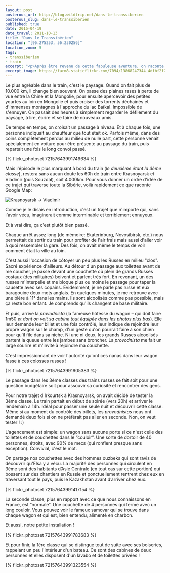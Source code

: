 ```yaml
---
layout: post
posterous_url: http://blog.wildtrip.net/dans-le-transsiberien
posterous_slug: dans-le-transsiberien
published: true
date: 2015-04-19
date_travel: 2011-10-13
title: "Dans le Transsibérien"
location: "[96.275253, 56.230256]"
location_zoom: 5
tags:
- transsiberien
- train
excerpt: "<p>Après être revenu de cette fabuleuse aventure, on raconte sans complexe que passer 60h d'affiler dans un train, ça passe plutôt vite. Même si les aprioris français pour les <i>longs</i> trajets en train sont plutôt “quoi, 6h pour aller à Bayonne, mais c'est ultra méga long !!”.</p><p>Enfin, c'est aussi l'occasion de vous montrer les différentes classes du Transsibérien: de la 1ère à la 3ème.</p>"
excerpt_image: https://farm8.staticflickr.com/7094/13868247344_4dfbf2f270_c.jpg
---
```


Le plus agréable dans le train, c'est le paysage. Quand on fait plus de 10.000 km, il change bien souvent. On passe des plaines rases à perte de vue entre la Chine et la Mongolie, pour ensuite apercevoir des petites yourtes au loin en Mongolie et puis croiser des torrents déchainés et d'immenses montagnes à l'approche du lac Baïkal. Impossible de s'ennuyer. On passait des heures à simplement regarder le défilement du paysage, à lire, écrire et se faire de nouveaux amis.

De temps en temps, on croisait un passage à niveau. Et à chaque fois, une personne indiquait au chauffeur que tout était ok. Parfois même, dans des coins complètement perdus au milieu de nulle part, cette personne venait spécialement en voiture pour être présente au passage du train, puis repartait une fois le long convoi passé.

{% flickr_photoset 72157643991749634 %}

Mais l'épisode le plus marquant à bord du train (_le deuxième étant la 3ème classe_), restera sans aucun doute les 60h de train entre Krasnoyarsk et Vladimir (puis Souzdal), soit 4.000km. Pour vous donner un ordre d'idée de ce trajet qui traverse toute la Sibérie, voilà rapidement ce que raconte Google Map:

![Krasnoyarsk → Vladimir](http://f.cl.ly/items/0g463r111N2b1c3e0x28/Image%202014-04-25%20at%2010.29.29%20PM.png)

Comme je le disais en introduction, c'est un trajet que n'importe qui, sans l'avoir vécu, imaginerait comme interminable et terriblement ennuyeux.

Et à vrai dire, ça c'est plutôt bien passé.

Chaque arrêt assez long (de mémoire: Ekaterinburg, Novosibirsk, etc.) nous permettait de sortir du train pour profiter de l'air frais mais aussi d'aller voir à quoi ressembler la gare. Des fois, on avait même le temps de voir comment était la ville au loin.

C'est aussi l'occasion de côtoyer un peu plus les Russes en milieu "clos". Sacré expérience d'ailleurs. Au détour d'un passage aux toilettes avant de me coucher, je passe devant une couchette où plein de grands Russes costaux (des militaires) boivent et parlent très fort. En revenant, un des russes m'interpelle et me bloque plus ou moins le passage pour taper la causette avec ses copains. Evidemment, je ne parle pas russe et eux baragouine deux mots anglais. En quelques minutes, je me retrouve avec une bière à 11° dans les mains. Ils sont alcoolisés comme pas possible, mais ça reste bon enfant. Je comprends qu'ils changent de base militaire.

Et puis, arrive la _provodnista_ (la fameuse hôtesse du wagon – qui doit faire 1m50 _et dont on voit sa cabine tout équipée dans les photos plus bas_). Elle leur demande leur billet et une fois contrôlé, leur indique de rejoindre leur propre wagon sur le champ, d'un geste qu'on pourrait faire à son chien pour qu'il file dans sa niche. Ni une ni deux, les grands Russes alcoolisés partent la queue entre les jambes sans broncher. La _provodnista_ me fait un large sourire et m'invite à rejoindre ma couchette.

C'est impressionnant de voir l'autorité qu'ont ces nanas dans leur wagon fasse à ces colosses russes !

{% flickr_photoset 72157643991905383 %}

Le passage dans les 3ème classes des trains russes se fait soit pour une question budgétaire soit pour assouvir sa curiosité et rencontrer des gens.

Pour notre trajet d'Irkourtsk à Krasnoyarsk, on avait décidé de tester la 3ème classe. Le train partait en début de soirée (vers 20h) et arriver le lendemain à 14h. Idéal pour passer une seule nuit et découvrir cette classe. Même si au moment du contrôle des billets, les _provodnistas_ nous ont demandé deux fois si on ne préférait pas aller en seconde. Non, on veut tester ! :)

L'agencement est simple: un wagon sans aucune porte si ce n'est celle des toilettes et de couchettes dans le “couloir”. Une sorte de dortoir de 40 personnes, étroits, avec 90% de mecs (qui ronflent presque sans exception). Convivial, c'est le mot.

On partage nos couchettes avec des hommes ouzbeks qui sont ravis de découvrir qu'Elsa y a vécu. La majorité des personnes qui circulent en 3ème sont des habitants d’Asie Centrale (en tout cas sur cette portion) qui bossent sur des chantiers en Russie et ponctuellement rentrent chez eux en traversant tout le pays, puis le Kazakhstan avant d’arriver chez eux.

{% flickr_photoset 72157643991417154 %}

La seconde classe, plus en rapport avec ce que nous connaissons en France, est “normale”. Une couchette de 4 personnes qui ferme avec un long couloir. Vous pouvez voir le fameux samovar qui se trouve dans chaque wagon et qui est, bien entendu, alimenté en charbon.

Et aussi, notre petite installation !

{% flickr_photoset 72157643991783683 %}

Et pour finir, la 1ère classe qui se distingue tout de suite avec ses boiseries, rappelant un peu l'intérieur d'un bateau. Ce sont des cabines de deux personnes et elles disposent d'un lavabo et de toilettes privées !

{% flickr_photoset 72157643991323554 %}
